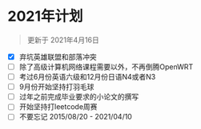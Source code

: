 # 2021年计划
> 更新于 2021年4月16日

- [x] 弃坑英雄联盟和部落冲突
- [ ] 除了高级计算机网络课程需要以外，不再倒腾OpenWRT
- [ ] 考过6月份英语六级和12月份日语N4或者N3
- [ ] 9月份开始坚持打羽毛球
- [ ] 过年之前完成毕业要求的小论文的撰写
- [ ] 开始坚持打leetcode周赛
- [ ] 不要忘记 2015/08/20 - 2021/04/10
